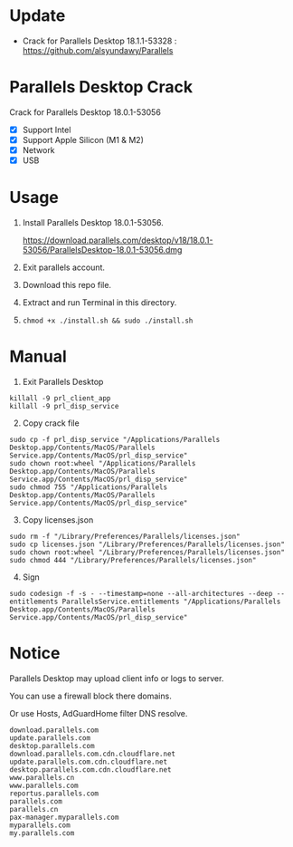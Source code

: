 # Update
- Crack for Parallels Desktop 18.1.1-53328 : https://github.com/alsyundawy/Parallels

# Parallels Desktop Crack

Crack for Parallels Desktop 18.0.1-53056

- [x] Support Intel
- [x] Support Apple Silicon (M1 & M2)
- [x] Network
- [x] USB

# Usage

1. Install Parallels Desktop 18.0.1-53056.

    https://download.parallels.com/desktop/v18/18.0.1-53056/ParallelsDesktop-18.0.1-53056.dmg

2. Exit parallels account.

3. Download this repo file.

4. Extract and run Terminal in this directory.

5. `chmod +x ./install.sh && sudo ./install.sh`


# Manual

1. Exit Parallels Desktop

```
killall -9 prl_client_app
killall -9 prl_disp_service
```

2. Copy crack file

```
sudo cp -f prl_disp_service "/Applications/Parallels Desktop.app/Contents/MacOS/Parallels Service.app/Contents/MacOS/prl_disp_service"
sudo chown root:wheel "/Applications/Parallels Desktop.app/Contents/MacOS/Parallels Service.app/Contents/MacOS/prl_disp_service"
sudo chmod 755 "/Applications/Parallels Desktop.app/Contents/MacOS/Parallels Service.app/Contents/MacOS/prl_disp_service"
```

3. Copy licenses.json

```
sudo rm -f "/Library/Preferences/Parallels/licenses.json"
sudo cp licenses.json "/Library/Preferences/Parallels/licenses.json"
sudo chown root:wheel "/Library/Preferences/Parallels/licenses.json"
sudo chmod 444 "/Library/Preferences/Parallels/licenses.json"
```

4. Sign

```
sudo codesign -f -s - --timestamp=none --all-architectures --deep --entitlements ParallelsService.entitlements "/Applications/Parallels Desktop.app/Contents/MacOS/Parallels Service.app/Contents/MacOS/prl_disp_service"
```

# Notice

Parallels Desktop may upload client info or logs to server.

You can use a firewall block there domains.

Or use Hosts, AdGuardHome filter DNS resolve.

```
download.parallels.com
update.parallels.com
desktop.parallels.com
download.parallels.com.cdn.cloudflare.net
update.parallels.com.cdn.cloudflare.net
desktop.parallels.com.cdn.cloudflare.net
www.parallels.cn
www.parallels.com
reportus.parallels.com
parallels.com
parallels.cn
pax-manager.myparallels.com
myparallels.com
my.parallels.com
```
